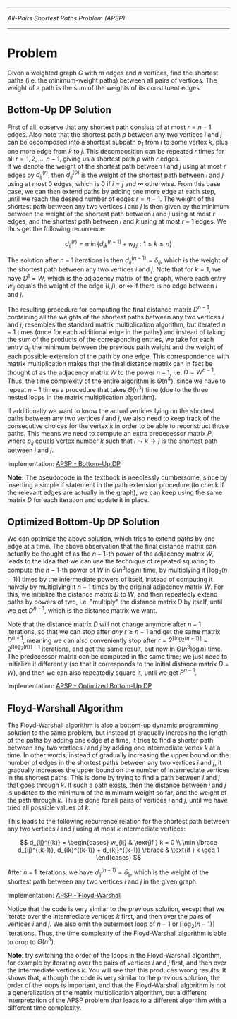 _________________________________________
*All-Pairs Shortest Paths Problem (APSP)*
_________________________________________

# Problem

Given a weighted graph $G$ with $m$ edges and $n$ vertices, find the shortest paths (i.e. the minimum-weight paths) between all pairs of vertices. The weight of a path is the sum of the weights of its constituent edges.

## Bottom-Up DP Solution

First of all, observe that any shortest path consists of at most $r = n-1$ edges. Also note that the shortest path $p$ between any two vertices $i$ and $j$ can be decomposed into a shortest subpath $p_1$ from $i$ to some vertex $k$, plus one more edge from $k$ to $j$. This decomposition can be repeated $r$ times for all $r = 1, 2, \ldots, n-1$, giving us a shortest path $p$ with $r$ edges.  
If we denote the weight of the shortest path between $i$ and $j$ using at most $r$ edges by $d_{ij}^{(r)}$, then $d_{ij}^{(0)}$ is the weight of the shortest path between $i$ and $j$ using at most $0$ edges, which is $0$ if $i = j$ and $\infty$ otherwise. From this base case, we can then extend paths by adding one more edge at each step, until we reach the desired number of edges $r = n-1$. The weight of the shortest path between any two vertices $i$ and $j$ is then given by the minimum between the weight of the shortest path between $i$ and $j$ using at most $r$ edges, and the shortest path between $i$ and $k$ using at most $r-1$ edges. We thus get the following recurrence:

$$
d_{ij}^{(r)} = \min \lbrace d_{ik}^{(r-1)} + w_{kj} : 1 \leq k \leq n \rbrace
$$

The solution after $n-1$ iterations is then $d_{ij}^{(n-1)} = \delta_{ij}$, which is the weight of the shortest path between any two vertices $i$ and $j$. Note that for $k = 1$, we have $D^{1} = W$, which is the adjacency matrix of the graph, where each entry $w_{ij}$ equals the weight of the edge $(i, j)$, or $\infty$ if there is no edge between $i$ and $j$.

The resulting procedure for computing the final distance matrix $D^{n-1}$, containing all the weights of the shortest paths between any two vertices $i$ and $j$, resembles the standard matrix multiplication algorithm, but iterated $n-1$ times (once for each additional edge in the paths) and instead of taking the sum of the products of the corresponding entries, we take for each entry $d_{ij}$ the minimum between the previous path weight and the weight of each possible extension of the path by one edge. This correspondence with matrix multiplication makes that the final distance matrix can in fact be thought of as the adjacency matrix $W$ to the power $n-1$, i.e. $D = W^{n-1}$. Thus, the time complexity of the entire algorithm is $\Theta(n^4)$, since we have to repeat $n-1$ times a procedure that takes $\Theta(n^3)$ time (due to the three nested loops in the matrix multiplication algorithm).

If additionally we want to know the actual vertices lying on the shortest paths between any two vertices $i$ and $j$, we also need to keep track of the consecutive choices for the vertex $k$ in order to be able to reconstruct those paths. This means we need to compute an extra predecessor matrix $P$, where $p_{ij}$ equals vertex number $k$ such that $i \leadsto k \to j$ is the shortest path between $i$ and $j$.

Implementation: [APSP - Bottom-Up DP](https://github.com/pl3onasm/AADS/blob/main/algorithms/graphs/APSP-floyd/apsp-1.c)

**Note:** The pseudocode in the textbook is needlessly cumbersome, since by inserting a simple if statement in the path extension procedure (to check if the relevant edges are actually in the graph), we can keep using the same matrix $D$ for each iteration and update it in place.

## Optimized Bottom-Up DP Solution

We can optimize the above solution, which tries to extend paths by one edge at a time. The above observation that the final distance matrix can actually be thought of as the $n-1$-th power of the adjacency matrix $W$, leads to the idea that we can use the technique of repeated squaring to compute the $n-1$-th power of $W$ in $\Theta(n^3 \log n)$ time, by multiplying it $\lceil \log_2 (n-1) \rceil$ times by the intermediate powers of itself, instead of computing it naively by multiplying it $n-1$ times by the original adjacency matrix $W$. For this, we initialize the distance matrix $D$ to $W$, and then repeatedly extend paths by powers of two, i.e. "multiply" the distance matrix $D$ by itself, until we get $D^{n-1}$, which is the distance matrix we want.  

Note that the distance matrix $D$ will not change anymore after $n-1$ iterations, so that we can stop after *any* $r \geq n-1$ and get the same matrix $D^{n-1}$, meaning we can also conveniently stop after $r = 2^{\lceil \log_2 (n-1) \rceil} = 2^{\lceil \log_2 (n) \rceil - 1}$ iterations, and get the same result, but now in $\Theta(n^3 \log n)$ time. The predecessor matrix can be computed in the same time; we just need to initialize it differently (so that it corresponds to the initial distance matrix $D$ = $W$), and then we can also repeatedly square it, until we get $P^{n-1}$.

Implementation: [APSP - Optimized Bottom-Up DP](https://github.com/pl3onasm/AADS/blob/main/algorithms/graphs/APSP-floyd/apsp-2.c)

## Floyd-Warshall Algorithm

The Floyd-Warshall algorithm is also a bottom-up dynamic programming solution to the same problem, but instead of gradually increasing the length of the paths by adding one edge at a time, it tries to find a shorter path between any two vertices $i$ and $j$ by adding one intermediate vertex $k$ at a time. In other words, instead of gradually increasing the upper bound on the number of edges in the shortest paths between any two vertices $i$ and $j$, it gradually increases the upper bound on the number of intermediate vertices in the shortest paths. This is done by trying to find a path between $i$ and $j$ that goes through $k$. If such a path exists, then the distance between $i$ and $j$ is updated to the minimum of the mimimum weight so far, and the weight of the path through $k$. This is done for all pairs of vertices $i$ and $j$, until we have tried all possible values of $k$.

This leads to the following recurrence relation for the shortest path between any two vertices $i$ and $j$ using at most $k$ intermediate vertices:

$$
d_{ij}^{(k)} =  
\begin{cases}
w_{ij} & \text{if } k = 0 \\
\min \lbrace d_{ij}^{(k-1)}, d_{ik}^{(k-1)} + d_{kj}^{(k-1)} \rbrace  & \text{if } k \geq 1
\end{cases}
$$

After $n-1$ iterations, we have $d_{ij}^{(n-1)} = \delta_{ij}$, which is the weight of the shortest path between any two vertices $i$ and $j$ in the given graph.

Implementation: [APSP - Floyd-Warshall](https://github.com/pl3onasm/AADS/blob/main/algorithms/graphs/APSP-floyd/apsp-3.c)

Notice that the code is very similar to the previous solution, except that we iterate over the intermediate vertices $k$ first, and then over the pairs of vertices $i$ and $j$. We also omit the outermost loop of $n-1$ or $\lceil \log_2 (n-1) \rceil$ iterations. Thus, the time complexity of the Floyd-Warshall algorithm is able to drop to $\Theta(n^3)$.

**Note**: try switching the order of the loops in the Floyd-Warshall algorithm, for example by iterating over the pairs of vertices $i$ and $j$ first, and then over the intermediate vertices $k$. You will see that this produces wrong results. It shows that, although the code is very similar to the previous solution, the order of the loops is important, and that the Floyd-Warshall algorithm is not a generalization of the matrix multiplication algorithm, but a different interpretation of the APSP problem that leads to a different algorithm with a different time complexity.
